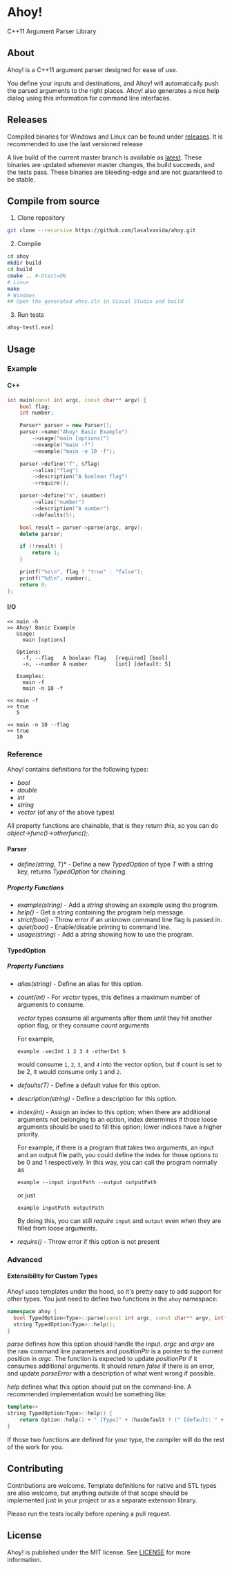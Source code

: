# Ahoy!
C++11 Argument Parser Library

## About
Ahoy! is a C++11 argument parser designed for ease of use.

You define your inputs and destinations, and Ahoy! will automatically push the parsed arguments to the right places.
Ahoy! also generates a nice help dialog using this information for command line interfaces.

## Releases

Compiled binaries for Windows and Linux can be found under [releases](https://github.com/lasalvavida/ahoy/releases). It is recommended to use the last versioned release

A live build of the current master branch is available as [latest](https://github.com/lasalvavida/ahoy/releases/tag/latest).
These binaries are updated whenever master changes, the build succeeds, and the tests pass. These binaries are bleeding-edge and are not guaranteed to be stable.

## Compile from source

1. Clone repository

  ```bash
  git clone --recursive https://github.com/lasalvavida/ahoy.git
  ```
2. Compile

  ```bash
  cd ahoy
  mkdir build
  cd build
  cmake .. #-Dtest=ON
  # Linux
  make
  # Windows
  ## Open the generated ahoy.sln in Visual Studio and build
  ```

3. Run tests

  ```bash
  ahoy-test[.exe]
  ```

## Usage
### Example
#### C++
```c++
int main(const int argc, const char** argv) {
    bool flag;
    int number;

    Parser* parser = new Parser();
    parser->name("Ahoy! Basic Example")
        ->usage("main [options]")
        ->example("main -f")
        ->example("main -n 10 -f");

    parser->define("f", &flag)
        ->alias("flag")
        ->description("A boolean flag")
        ->require();

    parser->define("n", &number)
        ->alias("number")
        ->description("A number")
        ->defaults(5);

    bool result = parser->parse(argc, argv);
    delete parser;

    if (!result) {
        return 1;
    }

    printf("%s\n", flag ? "true" : "false");
    printf("%d\n", number);
    return 0;
};
```
#### I/O
```
<< main -h
>> Ahoy! Basic Example
   Usage:
     main [options]

   Options:
     -f, --flag   A boolean flag   [required] [bool]
     -n, --number A number         [int] [default: 5]

   Examples:
     main -f
     main -n 10 -f

<< main -f
>> true
   5

<< main -n 10 --flag
>> true
   10
```

### Reference
Ahoy! contains definitions for the following types:
* *bool*
* *double*
* *int*
* *string*
* *vector* (of any of the above types)

All property functions are chainable, that is they return *this*, so you can do *object->func()->otherfunc();*.
#### Parser
* *define(string, T*)* - Define a new *TypedOption* of type *T* with a string key, returns *TypedOption* for chaining.
##### Property Functions
* *example(string)* - Add a *string* showing an example using the program.
* *help()* - Get a *string* containing the program help message.
* *strict(bool)* - Throw error if an unknown command line flag is passed in.
* *quiet(bool)* - Enable/disable printing to command line.
* *usage(string)* - Add a *string* showing how to use the program.

#### TypedOption
##### Property Functions
* *alias(string)* - Define an alias for this option.
* *count(int)* - For *vector* types, this defines a maximum number of arguments to consume.

    *vector* types consume all arguments after them until they hit another option flag, or they consume *count* arguments

    For example,

    `example -vecInt 1 2 3 4 -otherInt 5`

    would consume `1`, `2`, `3`, and `4` into the vector option, but if count is set to be 2, it would consume only `1` and `2`.

* *defaults(T)* - Define a default value for this option.
* *description(string)* - Define a description for this option.
* *index(int)* - Assign an index to this option; when there are additional arguments not belonging to an option, index determines if those loose arguments should be used to fill this option; lower indices have a higher priority.

    For example, if there is a program that takes two arguments, an input and an output file path, you could define the index for those options to be 0 and 1 respectively. In this way, you can call the program normally as

    `example --input inputPath --output outputPath`

    or just

    `example inputPath outputPath`

     By doing this, you can still *require* `input` and `output` even when they are filled from loose arguments.

* *require()* - Throw error if this option is not present

### Advanced
#### Extensibility for Custom Types
Ahoy! uses templates under the hood, so it's pretty easy to add support for other types. You just need to define two functions in the `ahoy` namespace:

```c++
namespace ahoy {
  bool TypedOption<Type>::parse(const int argc, const char** argv, int* positionPtr, string* parseError);
  string TypedOption<Type>::help();
}
```

*parse* defines how this option should handle the input. *argc* and *argv* are the raw command line parameters and *positionPtr* is a pointer to the current position in *argc*. The function is expected to update *positionPtr* if it consumes additional arguments. It should return *false* if there is an error, and update *parseError* with a description of what went wrong if possible.

*help* defines what this option should put on the command-line. A recommended implementation would be something like:
```c++
template<>
string TypedOption<Type>::help() {
	return Option::help() + " [Type]" + (hasDefault ? (" [default: " + to_string(defaultValue) + "]") : "");
}
```

If those two functions are defined for your type, the compiler will do the rest of the work for you.

## Contributing
Contributions are welcome. Template definitions for native and STL types are also welcome, but anything outside of that scope should be implemented just in your project or as a separate extension library.

Please run the tests locally before opening a pull request.

## License
Ahoy! is published under the MIT license. See [LICENSE](LICENSE) for more information.
